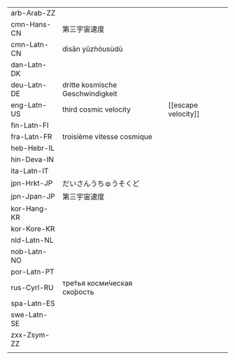 | | | |
|-|-|-|
| arb-Arab-ZZ |  |  |
| cmn-Hans-CN | 第三宇宙速度 |  |
| cmn-Latn-CN | dìsān yǔzhòusùdù |  |
| dan-Latn-DK |  |  |
| deu-Latn-DE | dritte kosmische Geschwindigkeit  |  |
| eng-Latn-US | third cosmic velocity | [[escape velocity]] |
| fin-Latn-FI |  |  |
| fra-Latn-FR | troisième vitesse cosmique |  |
| heb-Hebr-IL |  |  |
| hin-Deva-IN |  |  |
| ita-Latn-IT |  |  |
| jpn-Hrkt-JP | だいさんうちゅうそくど |  |
| jpn-Jpan-JP | 第三宇宙速度 |  |
| kor-Hang-KR |  |  |
| kor-Kore-KR |  |  |
| nld-Latn-NL |  |  |
| nob-Latn-NO |  |  |
| por-Latn-PT |  |  |
| rus-Cyrl-RU | тре́тья косми́ческая ско́рость |  |
| spa-Latn-ES |  |  |
| swe-Latn-SE |  |  |
| zxx-Zsym-ZZ |  |  |
|  |  |  |